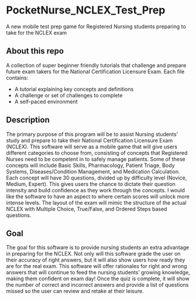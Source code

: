 # PocketNurse_NCLEX_Test_Prep
A new mobile test prep game for Registered Nursing students preparing to take for the NCLEX exam
## About this repo

A collection of super beginner friendly tutorials that challenge and prepare future exam takers for the National Certification Licensure Exam. 
Each file contains:
- A tutorial explaining key concepts and definitions
- A challenge or set of challenges to complete
- A self-paced environment

## Description

The primary purpose of this program will be to assist Nursing students’ study and prepare to take their National Certification Licensure Exam (NCLEX). This software will serve as a mobile game that will give users different categories to choose from, consisting of concepts that Registered Nurses need to be competent in to safely manage patients. Some of these concepts will include Basic Skills, Pharmacology, Patient Triage, Body Systems, Diseases/Condition Management, and Medication Calculation. Each concept will have 30 questions, divided up by difficulty level (Novice, Medium, Expert). This gives users the chance to dictate their question intensity and build confidence as they work through the concepts. I would like the software to have an aspect to where certain scores will unlock more intense levels. The layout of the exam will mimic the structure of the actual NCLEX with Multiple Choice, True/False, and Ordered Steps based questions. 

## Goal

The goal for this software is to provide nursing students an extra advantage in preparing for the NCLEX.  Not only will this software grade the user on their accuracy of right answers, but it will also show users how ready they are for the real exam. This software will offer rationales for right and wrong answers that will continue to feed the nursing students’ growing knowledge, making them confident on exam day! Once the quiz is complete, it will show the number of correct and incorrect answers and provide a list of questions missed so the user can review and retake at their leisure. 
